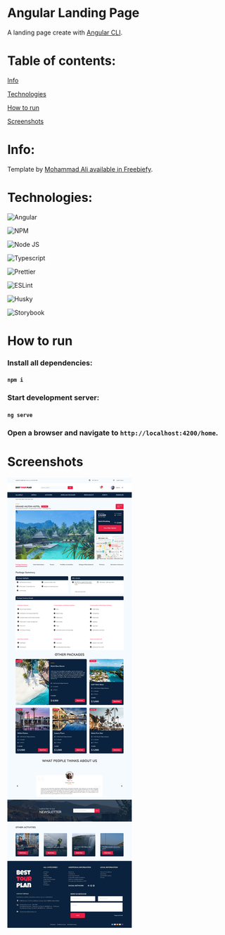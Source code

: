 # Angular Landing Page

A landing page create with [Angular CLI](https://github.com/angular/angular-cli).

# Table of contents:

[Info](#info)

[Technologies](#technologies)

[How to run](#how-to-run)

[Screenshots](#screenshots)

# Info:

Template by [Mohammad Ali available in Freebiefy](https://freebiefy.com/free-hotel-booking-website-template-for-figma/).

# Technologies:

![Angular](https://img.shields.io/badge/Angular-13.0.3-blue)

![NPM](https://img.shields.io/badge/NPM-7.19.1-blue)

![Node JS](https://img.shields.io/badge/Node-16.13.0-blue)

![Typescript](https://img.shields.io/badge/Typescript-4.4.3-blue)

![Prettier](https://img.shields.io/badge/Prettier-2.5.0-blue)

![ESLint](https://img.shields.io/badge/ESLint-8.3.0-blue)

![Husky](https://img.shields.io/badge/Husky-7.0.4-blue)

![Storybook](https://img.shields.io/badge/Storybook-6.4.8-blue)

# How to run

### Install all dependencies:

#### `npm i`

### Start development server:

#### `ng serve`

### Open a browser and navigate to `http://localhost:4200/home`.

# Screenshots

![Screenshot of home page](./screenshots/screenshot.png)
